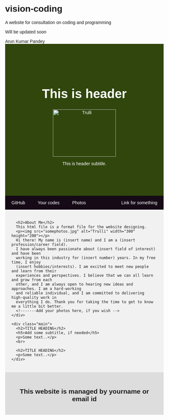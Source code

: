 # vision-coding
A website for consultation on coding and programming

Will be updated soon

<!------Here html page starts  ------->
<!DOCTYPE html>
<html lang="en">


<!-------------------------Header starts here -------------------------------->
<head>
<title>About me</title>
<subtitle>Arun Kumar Pandey</subtitle>

<meta charset="UTF-8">
<meta name="viewport" content="width=device-width, initial-scale=1">

<style>
  
/* Style the body */
body {
  font-family: Arial, Helvetica, sans-serif;
  margin: 0;
}


/* Header/logo Title */
.header {
  padding: 80px;
  text-align: center;
  background: #30460c;
  color: white;
}


/* Increase the font size of the heading */
.header h1 {
  font-size: 40px;
}

/* Style the top navigation bar */
.navbar {
  overflow: hidden;
  background-color: rgb(21, 10, 22);
}

/* Style the navigation bar links */
.navbar a {
  float: left;
  display: block;
  color: white;
  text-align: center;
  padding: 14px 20px;
  text-decoration: none;
}

/* Right-aligned links */
.navbar a.right {
  float: right;
}

/* Change color on hover */
.navbar a:hover {
  background-color: #ddd;
  color: black;
}

/* Column container */
.row {  
  display: -ms-flexbox; /* IE10 */
  display: flex;
  -ms-flex-wrap: wrap; /* IE10 */
  flex-wrap: wrap;
}

/* Create two unequal columns that sits next to each other */
/* Sidebar/left column */
.side {
  -ms-flex: 30%; /* IE10 */
  flex: 30%;
  background-color: #f1f1f1;
  padding: 20px;
}

/* Main column */
.main {   
  -ms-flex: 70%; /* IE10 */
  flex: 70%;
  background-color: white;
  padding: 20px;
}

/* Fake image, just for this example */
.fakeimg {
  background-color: #aaa;
  width: 100%;
  padding: 20px;
}

/* Footer */
.footer {
  padding: 20px;
  text-align: center;
  background: #ddd;
}

/* Responsive layout - when the screen is less than 700px wide, make the two columns stack on top of each other instead of next to each other */
@media screen and (max-width: 700px) {
  .row {   
    flex-direction: column;
  }
}

/* Responsive layout - when the screen is less than 400px wide, make the navigation links stack on top of each other instead of next to each other */
@media screen and (max-width: 400px) {
  .navbar a {
    float: none;
    width: 100%;
  }
}
</style>
</head>
<!---------------------- Header eds here --------------------------------------->


<!------Here main body starts  ------->
<body>
<div class="header">
    <h1>This is header</h1>
    <img src="yourimage.png" alt="Trulli" width="200" height="150"> 
      <!---src - Specifies the path to the image
      alt - Specifies an alternate text for the image-->
    <p>This is header subtitle.</p>
  </div>

  <div class= “header-image”>
  </div>

  <div class="navbar">
    <a href="https://github.com/arunsinp">GitHub</a>
    <a href="#">Your codes</a>
    <a href="#">Photos</a>
    <a href="#" class="right">Link for something</a>
  </div>
  
  <div class="row">
    <div class="side">

      <h2>About Me</h2>
      This html file is a format file for the website designing.
      <p><img src="somephotos.jpg" alt="Trulli" width="300" height="200"></p>
      Hi there! My name is (insert name) and I am a (insert profession/career field). 
      I have always been passionate about (insert field of interest) and have been 
      working in this industry for (insert number) years. In my free time, I enjoy 
      (insert hobbies/interests). I am excited to meet new people and learn from their
      experiences and perspectives. I believe that we can all learn and grow from each 
      other, and I am always open to hearing new ideas and approaches. I am a hard-working
      and reliable individual, and I am committed to delivering high-quality work in 
      everything I do. Thank you for taking the time to get to know me a little bit better.
      <!-------Add your photos here, if you wish -->
    </div>

    <div class="main">
      <h2>TITLE HEADING</h2>
      <h5>Add some subtitle, if needed</h5>
      <p>Some text..</p>
      <br>

      <h2>TITLE HEADING</h2>
      <p>Some text..</p>
    </div>
  </div>
  
  <div class="footer">
    <h2>This website is managed by yourname or email id</h2>
  </div>
<!------Here main body ends  ------->
</body>
<!---------------------------Here html page ends ---------------------------------->
</html>

